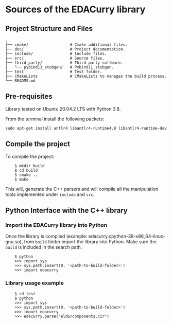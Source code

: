 # Sources of the EDACurry library

## Project Structure and Files

    .
    ├── cmake/                  # Cmake additional files.
    ├── doc/                    # Project documentation.
    ├── include/                # Include files.
    ├── src/                    # Source files.
    ├── third_party/            # Third party software.
    |   └── pybind11_stubgen/   # Pybind11_stubgen.
    ├── test                    # Test folder.   
    ├── CMakeLists              # CMakeLists to manages the build process.
    └── README.md               

## Pre-requisites

Library tested on Ubuntu 20.04.2 LTS with Python 3.8.

From the terminal install the following packets:

```
sudo apt-get install antlr4 libantlr4-runtime4.8 libantlr4-runtime-dev
```

## Compile the project

To compile the project:

```
	$ mkdir build
	$ cd build
	$ cmake ..
	$ make
```

This will, generate the C++ parsers and will compile all the manipulation tools
implemented under `include` and `src`.

## Python Interface with the C++ library

### Import the EDACurry library into Python

Once the library is compiled (example: edacurry.cpython-38-x86_64-linux-gnu.so),
from `build` folder import the library into Python. Make sure the `build` is 
included in the search path.

```
    $ python
    >>> import sys
    >>> sys.path.insert(0, '<path-to-build-folder>')
    >>> import edacurry
```

### Library usage example

```
    $ cd test
    $ python
    >>> import sys
    >>> sys.path.insert(0, '<path-to-build-folder>')
    >>> import edacurry
    >>> edacurry.parse("eldo/components.cir")
```
